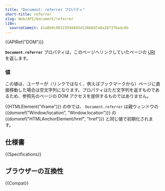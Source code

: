 ```yaml
---
title: "Document: referrer プロパティ"
short-title: referrer
slug: Web/API/Document/referrer
l10n:
  sourceCommit: 41a8b9c9832359d445d136b6d7a8a28737badc6b
---
```


{{APIRef("DOM")}}

**`Document.referrer`** プロパティは、このページへリンクしていたページの [URI](https://www.w3.org/Addressing/#background) を返します。

### 値

この値は、ユーザーが（リンクではなく、例えばブックマークから）ページに直接移動した場合は空文字列になります。プロパティはただ文字列を返すものであるため、参照先のページの DOM アクセスを提供するものではありません。

{{HTMLElement("iframe")}} の中では、 `Document.referrer` は親ウィンドウの {{domxref("Window/location", "Window.location")}} の {{domxref("HTMLAnchorElement/href", "href")}} と同じ値で初期化されます。

## 仕様書

{{Specifications}}

## ブラウザーの互換性

{{Compat}}
